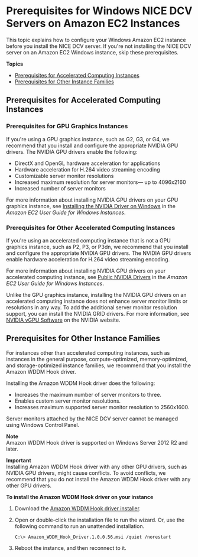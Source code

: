 # Prerequisites for Windows NICE DCV Servers on Amazon EC2 Instances<a name="setting-up-installing-winprereq"></a>

This topic explains how to configure your Windows Amazon EC2 instance before you install the NICE DCV server\. If you're not installing the NICE DCV server on an Amazon EC2 Windows instance, skip these prerequisites\.

**Topics**
+ [Prerequisites for Accelerated Computing Instances](#setting-up-installing-graphics)
+ [Prerequisites for Other Instance Families](#setting-up-installing-general)

## Prerequisites for Accelerated Computing Instances<a name="setting-up-installing-graphics"></a>

### Prerequisites for GPU Graphics Instances<a name="setting-up-installing-graphics"></a>

If you're using a GPU graphics instance, such as G2, G3, or G4, we recommend that you install and configure the appropriate NVIDIA GPU drivers\. The NVIDIA GPU drivers enable the following:
+ DirectX and OpenGL hardware acceleration for applications
+ Hardware acceleration for H\.264 video streaming encoding
+ Customizable server monitor resolutions
+ Increased maximum resolution for server monitors— up to 4096x2160
+ Increased number of server monitors

For more information about installing NVIDIA GPU drivers on your GPU graphics instance, see [ Installing the NVIDIA Driver on Windows](https://docs.aws.amazon.com/AWSEC2/latest/WindowsGuide/install-nvidia-driver.html) in the *Amazon EC2 User Guide for Windows Instances*\.

### Prerequisites for Other Accelerated Computing Instances<a name="setting-up-installing-accelerated"></a>

If you're using an accelerated computing instance that is not a GPU graphics instance, such as P2, P3, or P3dn, we recommend that you install and configure the appropriate NVIDIA GPU drivers\. The NVIDIA GPU drivers enable hardware acceleration for H\.264 video streaming encoding\.

For more information about installing NVIDIA GPU drivers on your accelerated computing instance, see [ Public NVIDIA Drivers](https://docs.aws.amazon.com/AWSEC2/latest/WindowsGuide/install-nvidia-driver.html#public-nvidia-driver) in the *Amazon EC2 User Guide for Windows Instances*\.

Unlike the GPU graphics instance, installing the NVIDIA GPU drivers on an accelerated computing instance does not enhance server monitor limits or resolutions in any way\. To add the additional server monitor resolution support, you can install the NVIDIA GRID drivers\. For more information, see [NVIDIA vGPU Software](https://www.nvidia.com/object/vGPU-software-driver.html) on the NVIDIA website\.

## Prerequisites for Other Instance Families<a name="setting-up-installing-general"></a>

For instances other than accelerated computing instances, such as instances in the general purpose, compute\-optimized, memory\-optimized, and storage\-optimized instance families, we recommend that you install the Amazon WDDM Hook driver\.

Installing the Amazon WDDM Hook driver does the following:
+ Increases the maximum number of server monitors to three\.
+ Enables custom server monitor resolutions\.
+ Increases maximum supported server monitor resolution to 2560x1600\.

Server monitors attached by the NICE DCV server cannot be managed using Windows Control Panel\.

**Note**  
Amazon WDDM Hook driver is supported on Windows Server 2012 R2 and later\.

**Important**  
Installing Amazon WDDM Hook driver with any other GPU drivers, such as NVIDIA GPU drivers, might cause conflicts\. To avoid conflicts, we recommend that you do not install the Amazon WDDM Hook driver with any other GPU drivers\.

**To install the Amazon WDDM Hook driver on your instance**

1. Download the [Amazon WDDM Hook driver installer](https://s3.amazonaws.com/host-drivers-installer/Amazon_WDDM_Hook_Driver.1.0.0.56.msi)\. 

1. Open or double\-click the installation file to run the wizard\. Or, use the following command to run an unattended installation\.

   ```
   C:\> Amazon_WDDM_Hook_Driver.1.0.0.56.msi /quiet /norestart
   ```

1. Reboot the instance, and then reconnect to it\.